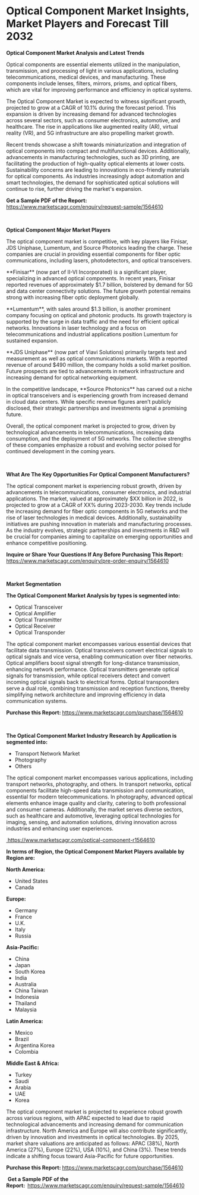 <p><h1>Optical Component Market Insights, Market Players and Forecast Till 2032</h1></p><p><strong>Optical Component Market Analysis and Latest Trends</strong></p>
<p><p>Optical components are essential elements utilized in the manipulation, transmission, and processing of light in various applications, including telecommunications, medical devices, and manufacturing. These components include lenses, filters, mirrors, prisms, and optical fibers, which are vital for improving performance and efficiency in optical systems.</p><p>The Optical Component Market is expected to witness significant growth, projected to grow at a CAGR of 10.1% during the forecast period. This expansion is driven by increasing demand for advanced technologies across several sectors, such as consumer electronics, automotive, and healthcare. The rise in applications like augmented reality (AR), virtual reality (VR), and 5G infrastructure are also propelling market growth.</p><p>Recent trends showcase a shift towards miniaturization and integration of optical components into compact and multifunctional devices. Additionally, advancements in manufacturing technologies, such as 3D printing, are facilitating the production of high-quality optical elements at lower costs. Sustainability concerns are leading to innovations in eco-friendly materials for optical components. As industries increasingly adopt automation and smart technologies, the demand for sophisticated optical solutions will continue to rise, further driving the market's expansion.</p></p>
<p><strong>Get a Sample PDF of the Report:&nbsp;</strong> <a href="https://www.marketscagr.com/enquiry/request-sample/1564610?utm_campaign=3557&utm_medium=2&utm_source=Github&utm_content=ia&utm_term=15042025&utm_id=optical-component">https://www.marketscagr.com/enquiry/request-sample/1564610</a></p>
<p>&nbsp;</p>
<p><strong>Optical Component Major Market Players</strong></p>
<p><p>The optical component market is competitive, with key players like Finisar, JDS Uniphase, Lumentum, and Source Photonics leading the charge. These companies are crucial in providing essential components for fiber optic communications, including lasers, photodetectors, and optical transceivers.</p><p>**Finisar** (now part of II-VI Incorporated) is a significant player, specializing in advanced optical components. In recent years, Finisar reported revenues of approximately $1.7 billion, bolstered by demand for 5G and data center connectivity solutions. The future growth potential remains strong with increasing fiber optic deployment globally.</p><p>**Lumentum**, with sales around $1.3 billion, is another prominent company focusing on optical and photonic products. Its growth trajectory is supported by the surge in data traffic and the need for efficient optical networks. Innovations in laser technology and a focus on telecommunications and industrial applications position Lumentum for sustained expansion.</p><p>**JDS Uniphase** (now part of Viavi Solutions) primarily targets test and measurement as well as optical communications markets. With a reported revenue of around $490 million, the company holds a solid market position. Future prospects are tied to advancements in network infrastructure and increasing demand for optical networking equipment.</p><p>In the competitive landscape, **Source Photonics** has carved out a niche in optical transceivers and is experiencing growth from increased demand in cloud data centers. While specific revenue figures aren’t publicly disclosed, their strategic partnerships and investments signal a promising future.</p><p>Overall, the optical component market is projected to grow, driven by technological advancements in telecommunications, increasing data consumption, and the deployment of 5G networks. The collective strengths of these companies emphasize a robust and evolving sector poised for continued development in the coming years.</p></p>
<p>&nbsp;</p>
<p><strong>What Are The Key Opportunities For Optical Component Manufacturers?</strong></p>
<p><p>The optical component market is experiencing robust growth, driven by advancements in telecommunications, consumer electronics, and industrial applications. The market, valued at approximately $XX billion in 2022, is projected to grow at a CAGR of XX% during 2023-2030. Key trends include the increasing demand for fiber optic components in 5G networks and the rise of laser technologies in medical devices. Additionally, sustainability initiatives are pushing innovation in materials and manufacturing processes. As the industry evolves, strategic partnerships and investments in R&D will be crucial for companies aiming to capitalize on emerging opportunities and enhance competitive positioning.</p></p>
<p><strong>Inquire or Share Your Questions If Any Before Purchasing This Report:</strong> <a href="https://www.marketscagr.com/enquiry/pre-order-enquiry/1564610?utm_campaign=3557&utm_medium=2&utm_source=Github&utm_content=ia&utm_term=15042025&utm_id=optical-component">https://www.marketscagr.com/enquiry/pre-order-enquiry/1564610</a></p>
<p>&nbsp;</p>
<p><strong>Market Segmentation</strong></p>
<p><strong>The Optical Component Market Analysis by types is segmented into:</strong></p>
<p><ul><li>Optical Transceiver</li><li>Optical Amplifier</li><li>Optical Transmitter</li><li>Optical Receiver</li><li>Optical Transponder</li></ul></p>
<p><p>The optical component market encompasses various essential devices that facilitate data transmission. Optical transceivers convert electrical signals to optical signals and vice versa, enabling communication over fiber networks. Optical amplifiers boost signal strength for long-distance transmission, enhancing network performance. Optical transmitters generate optical signals for transmission, while optical receivers detect and convert incoming optical signals back to electrical forms. Optical transponders serve a dual role, combining transmission and reception functions, thereby simplifying network architecture and improving efficiency in data communication systems.</p></p>
<p><strong>Purchase this Report:&nbsp;</strong><a href="https://www.marketscagr.com/purchase/1564610?utm_campaign=3557&utm_medium=2&utm_source=Github&utm_content=ia&utm_term=15042025&utm_id=optical-component">https://www.marketscagr.com/purchase/1564610</a></p>
<p>&nbsp;</p>
<p><strong>The Optical Component Market Industry Research by Application is segmented into:</strong></p>
<p><ul><li>Transport Network Market</li><li>Photography</li><li>Others</li></ul></p>
<p><p>The optical component market encompasses various applications, including transport networks, photography, and others. In transport networks, optical components facilitate high-speed data transmission and communication, essential for modern telecommunications. In photography, advanced optical elements enhance image quality and clarity, catering to both professional and consumer cameras. Additionally, the market serves diverse sectors, such as healthcare and automotive, leveraging optical technologies for imaging, sensing, and automation solutions, driving innovation across industries and enhancing user experiences.</p></p>
<p><a href="https://www.marketscagr.com/optical-component-r1564610?utm_campaign=3557&utm_medium=2&utm_source=Github&utm_content=ia&utm_term=15042025&utm_id=optical-component">&nbsp;https://www.marketscagr.com/optical-component-r1564610</a></p>
<p><strong>In terms of Region, the Optical Component Market Players available by Region are:</strong></p>
<p>
    <p> <strong> North America: </strong>
        <ul>
            <li>United States</li>
            <li>Canada</li>
        </ul>
        </p> 
    <p> <strong> Europe: </strong>
        <ul>
            <li>Germany</li>
            <li>France</li>
            <li>U.K.</li>
            <li>Italy</li>
            <li>Russia</li>
        </ul>
        </p> 
    <p> <strong> Asia-Pacific: </strong>
        <ul>
            <li>China</li>
            <li>Japan</li>
            <li>South Korea</li>
            <li>India</li>
            <li>Australia</li>
            <li>China Taiwan</li>
            <li>Indonesia</li>
            <li>Thailand</li>
            <li>Malaysia</li>
        </ul>
        </p> 
    <p> <strong> Latin America: </strong>
        <ul>
            <li>Mexico</li>
            <li>Brazil</li>
            <li>Argentina Korea</li>
            <li>Colombia</li>
        </ul>
        </p> 
    <p> <strong> Middle East & Africa: </strong>
        <ul>
            <li>Turkey</li>
            <li>Saudi</li>
            <li>Arabia</li>
            <li>UAE</li>
            <li>Korea</li>
        </ul>
    </p>
    </p>
<p><p>The optical component market is projected to experience robust growth across various regions, with APAC expected to lead due to rapid technological advancements and increasing demand for communication infrastructure. North America and Europe will also contribute significantly, driven by innovation and investments in optical technologies. By 2025, market share valuations are anticipated as follows: APAC (38%), North America (27%), Europe (22%), USA (10%), and China (3%). These trends indicate a shifting focus toward Asia-Pacific for future opportunities.</p></p>
<p><strong>Purchase this Report: </strong><a href="https://www.marketscagr.com/purchase/1564610?utm_campaign=3557&utm_medium=2&utm_source=Github&utm_content=ia&utm_term=15042025&utm_id=optical-component">https://www.marketscagr.com/purchase/1564610</a></p>
<p>&nbsp;<strong>Get a Sample PDF of the Report:&nbsp;&nbsp;</strong><a href="https://www.marketscagr.com/enquiry/request-sample/1564610?utm_campaign=3557&utm_medium=2&utm_source=Github&utm_content=ia&utm_term=15042025&utm_id=optical-component">https://www.marketscagr.com/enquiry/request-sample/1564610</a></p>
<p><strong></strong></p>
<p><p></p><p></p><p></p></p>